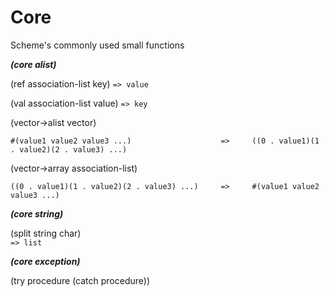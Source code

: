 # Core
Scheme's commonly used small functions


***(core alist)***

(ref association-list key)
`=> value`

(val association-list value)
`=> key`

(vector->alist vector)	

`#(value1 value2 value3 ...)                    =>     ((0 . value1)(1 . value2)(2 . value3) ...)`	
		
(vector->array association-list)	
		
`((0 . value1)(1 . value2)(2 . value3) ...)     =>     #(value1 value2 value3 ...)`


***(core string)***

(split string char)   
`=> list`

***(core exception)***

(try procedure (catch procedure))
